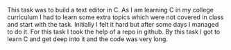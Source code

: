 This task was to build a text editor in C. As I am learning C in my college curriculum I had to learn some extra topics which were not covered in class and start with the task. Initially I felt it hard but after some days I managed to do it. For this task I took the help of a repo in github. By this task I got to learn C and get deep into it and the code was very long.

